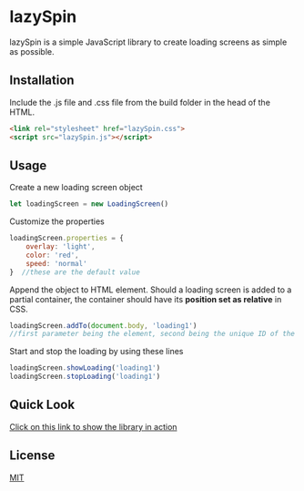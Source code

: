 # lazySpin

lazySpin is a simple JavaScript library to create loading screens as simple as possible.

## Installation

Include the .js file and .css file from the build folder in the head of the HTML.

```html
<link rel="stylesheet" href="lazySpin.css">
<script src="lazySpin.js"></script>
```

## Usage

Create a new loading screen object

```js
let loadingScreen = new LoadingScreen()
```

Customize the properties

```js
loadingScreen.properties = {
    overlay: 'light',
    color: 'red',
    speed: 'normal'
}  //these are the default value
```

Append the object to HTML element. Should a loading screen is added to a partial container, the container should have its **position set as relative** in CSS.

```js
loadingScreen.addTo(document.body, 'loading1') 
//first parameter being the element, second being the unique ID of the loading screen
```

Start and stop the loading by using these lines

```js
loadingScreen.showLoading('loading1')
loadingScreen.stopLoading('loading1')
```

## Quick Look

[Click on this link to show the library in action](https://lazySpin.xinhong9299.repl.co)

## License

[MIT](https://choosealicense.com/licenses/mit/)